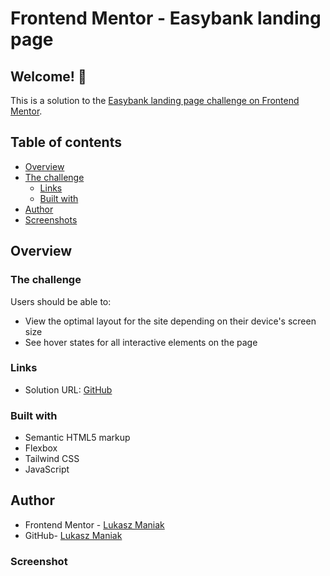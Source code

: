 # Frontend Mentor - Easybank landing page

## Welcome! 👋

This is a solution to the [Easybank landing page challenge on Frontend Mentor](https://www.frontendmentor.io/challenges/easybank-landing-page-WaUhkoDN).

## Table of contents

- [Overview](#overview)
- [The challenge](#the-challenge)
  - [Links](#links)
  - [Built with](#built-with)
- [Author](#author)
- [Screenshots](#screenshot)

## Overview

### The challenge

Users should be able to:

- View the optimal layout for the site depending on their device's screen size
- See hover states for all interactive elements on the page

### Links

- Solution URL: [GitHub](https://github.com/LukaszManiak/Frontend-Mentor-easybank-landing-page-master)
<!-- - Live Site URL: [Netlify](https://bookmarklanding-lukas.netlify.app/) -->

### Built with

- Semantic HTML5 markup
- Flexbox
- Tailwind CSS
- JavaScript

## Author

- Frontend Mentor - [Lukasz Maniak](https://www.frontendmentor.io/profile/Mejniak)
- GitHub- [Lukasz Maniak](https://github.com/Mejniak)

### Screenshot

<!--
![Screenshot 1](/screenshots/screen1.jpeg?raw=true 'Screenshot 1 (desktop)')
![Screenshot 2](/screenshots/screen2.jpeg?raw=true 'Screenshot 2 (mobile)')
![Screenshot 4](/screenshots/screen4.jpg?raw=true 'Screenshot 4')
![Screenshot 5](/screenshots/screen8.jpeg?raw=true 'Screenshot 6')
![Screenshot 6](/screenshots/screen9.jpeg?raw=true 'Screenshot 7')
![Screenshot 7](/screenshots/screen10.jpeg?raw=true 'Screenshot 8') -->
